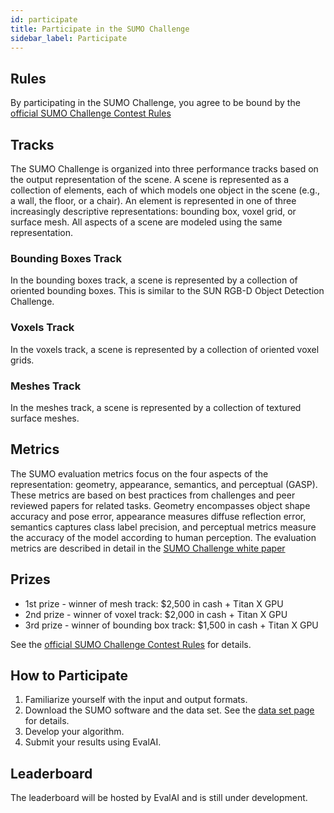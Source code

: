 ```yaml
---
id: participate
title: Participate in the SUMO Challenge
sidebar_label: Participate
---
```


## Rules

By participating in the SUMO Challenge, you agree to be bound by the
[official SUMO Challenge Contest
Rules](https://sumochallenge.org/en/sumo-challenge-official-rules.pdf)

## Tracks

The SUMO Challenge is organized into three performance tracks based on
the output representation of the scene.  A scene is represented as a
collection of elements, each of which models one object in the scene
(e.g., a wall, the floor, or a chair).  An element is represented in one
of three increasingly descriptive representations: bounding box, voxel
grid, or surface mesh. All aspects of a scene are modeled using the
same representation.  

### Bounding Boxes Track

In the bounding boxes track, a scene is represented by a collection of
oriented bounding boxes.  This is similar to the SUN RGB-D Object
Detection Challenge.

### Voxels Track

In the voxels track, a scene is represented by a collection of oriented
voxel grids.

### Meshes Track

In the meshes track, a scene is represented by a collection of textured
surface meshes.

## Metrics

The SUMO evaluation metrics focus on the four aspects of the
representation: geometry, appearance, semantics, and perceptual
(GASP).  These metrics are based on best practices from challenges and
peer reviewed papers for related tasks. Geometry encompasses object
shape accuracy and pose error, appearance measures diffuse reflection
error, semantics captures class label precision, and perceptual
metrics measure the accuracy of the model according to human
perception.  The evaluation metrics are described in detail in the
[SUMO Challenge white paper](https://sumochallenge.org/en/sumo-white-paper.pdf)

## Prizes 

* 1st prize - winner of mesh track: $2,500 in cash + Titan X GPU
* 2nd prize - winner of voxel track: $2,000 in cash + Titan X GPU
* 3rd prize - winner of bounding box track: $1,500 in cash + Titan X GPU

See the [official SUMO Challenge Contest
Rules](https://sumochallenge.org/en/sumo-challenge-official-rules.pdf)
for details.

## How to Participate

1. Familiarize yourself with the input and output formats.
2. Download the SUMO software and the data set.  See the [data set
page](https://sumochallenge.org/docs/dataset.html) for details.
3. Develop your algorithm.
4. Submit your results using EvalAI.


## Leaderboard

The leaderboard will be hosted by EvalAI and is still under development.